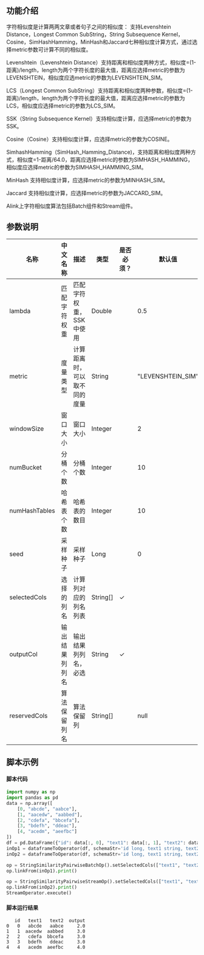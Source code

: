 ## 功能介绍

字符相似度是计算两两文章或者句子之间的相似度： 支持Levenshtein Distance，Longest Common SubString，String Subsequence Kernel，Cosine，SimHashHamming，MinHash和Jaccard七种相似度计算方式，通过选择metric参数可计算不同的相似度。

Levenshtein（Levenshtein Distance）支持距离和相似度两种方式，相似度=(1-距离)/length，length为两个字符长度的最大值，距离应选择metric的参数为LEVENSHTEIN，相似度应选metric的参数为LEVENSHTEIN_SIM。

LCS（Longest Common SubString）支持距离和相似度两种参数，相似度=(1-距离)/length，length为两个字符长度的最大值，距离应选择metric的参数为LCS，相似度应选择metric的参数为LCS_SIM。

SSK（String Subsequence Kernel）支持相似度计算，应选择metric的参数为SSK。

Cosine（Cosine）支持相似度计算，应选择metric的参数为COSINE。

SimhashHamming（SimHash_Hamming_Distance)，支持距离和相似度两种方式，相似度=1-距离/64.0，距离应选择metric的参数为SIMHASH_HAMMING，相似度应选择metric的参数为SIMHASH_HAMMING_SIM。

MinHash 支持相似度计算，应选择metric的参数为MINHASH_SIM。

Jaccard 支持相似度计算，应选择metric的参数为JACCARD_SIM。

Alink上字符相似度算法包括Batch组件和Stream组件。

## 参数说明
| 名称 | 中文名称 | 描述 | 类型 | 是否必须？ | 默认值 |
| --- | --- | --- | --- | --- | --- |
| lambda | 匹配字符权重 | 匹配字符权重，SSK中使用 | Double |  | 0.5 |
| metric | 度量类型 | 计算距离时，可以取不同的度量 | String |  | "LEVENSHTEIN_SIM" |
| windowSize | 窗口大小 | 窗口大小 | Integer |  | 2 |
| numBucket | 分桶个数 | 分桶个数 | Integer |  | 10 |
| numHashTables | 哈希表个数 | 哈希表的数目 | Integer |  | 10 |
| seed | 采样种子 | 采样种子 | Long |  | 0 |
| selectedCols | 选择的列名 | 计算列对应的列名列表 | String[] | ✓ |  |
| outputCol | 输出结果列列名 | 输出结果列列名，必选 | String | ✓ |  |
| reservedCols | 算法保留列名 | 算法保留列 | String[] |  | null |



## 脚本示例
#### 脚本代码
```python
import numpy as np
import pandas as pd
data = np.array([
    [0, "abcde", "aabce"],
    [1, "aacedw", "aabbed"],
    [2, "cdefa", "bbcefa"],
    [3, "bdefh", "ddeac"],
    [4, "acedm", "aeefbc"]
])
df = pd.DataFrame({"id": data[:, 0], "text1": data[:, 1], "text2": data[:, 2]})
inOp1 = dataframeToOperator(df, schemaStr='id long, text1 string, text2 string', op_type='batch')
inOp2 = dataframeToOperator(df, schemaStr='id long, text1 string, text2 string', op_type='stream')

op = StringSimilarityPairwiseBatchOp().setSelectedCols(["text1", "text2"]).setMetric("LEVENSHTEIN").setOutputCol("output")
op.linkFrom(inOp1).print()

op = StringSimilarityPairwiseStreamOp().setSelectedCols(["text1", "text2"]).setMetric("COSINE").setOutputCol("output")
op.linkFrom(inOp2).print()
StreamOperator.execute()
```

#### 脚本运行结果
```
   id   text1   text2  output
0   0   abcde   aabce     2.0
1   1  aacedw  aabbed     3.0
2   2   cdefa  bbcefa     3.0
3   3   bdefh   ddeac     3.0
4   4   acedm  aeefbc     4.0
```




